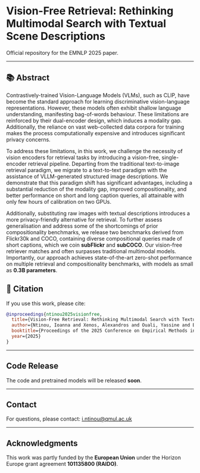 
# Vision-Free Retrieval: Rethinking Multimodal Search with Textual Scene Descriptions

Official repository for the EMNLP 2025 paper.

---

## 📚 Abstract
Contrastively-trained Vision-Language Models (VLMs), such as CLIP, have become the standard approach for learning discriminative vision-language representations. However, these models often exhibit shallow language understanding, manifesting bag-of-words behaviour. These limitations are reinforced by their dual-encoder design, which induces a modality gap. Additionally, the reliance on vast web-collected data corpora for training makes the process computationally expensive and introduces significant privacy concerns.  

To address these limitations, in this work, we challenge the necessity of vision encoders for retrieval tasks by introducing a vision-free, single-encoder retrieval pipeline. Departing from the traditional text-to-image retrieval paradigm, we migrate to a text-to-text paradigm with the assistance of VLLM-generated structured image descriptions. We demonstrate that this paradigm shift has significant advantages, including a substantial reduction of the modality gap, improved compositionality, and better performance on short and long caption queries, all attainable with only few hours of calibration on two GPUs.  

Additionally, substituting raw images with textual descriptions introduces a more privacy-friendly alternative for retrieval. To further assess generalisation and address some of the shortcomings of prior compositionality benchmarks, we release two benchmarks derived from Flickr30k and COCO, containing diverse compositional queries made of short captions, which we coin **subFlickr** and **subCOCO**. Our vision-free retriever matches and often surpasses traditional multimodal models. Importantly, our approach achieves state-of-the-art zero-shot performance on multiple retrieval and compositionality benchmarks, with models as small as **0.3B parameters**.



## 📜 Citation
If you use this work, please cite:  

```bibtex
@inproceedings{ntinou2025visionfree,
  title={Vision-Free Retrieval: Rethinking Multimodal Search with Textual Scene Descriptions},
  author={Ntinou, Ioanna and Xenos, Alexandros and Ouali, Yassine and Bulat, Adrian and Tzimiropoulos, Georgios},
  booktitle={Proceedings of the 2025 Conference on Empirical Methods in Natural Language Processing (EMNLP)},
  year={2025}
}
````

---

## Code Release

The code and pretrained models will be released **soon**.

---

## Contact

For questions, please contact:
[i.ntinou@qmul.ac.uk](mailto:i.ntinou@qmul.ac.uk)

---

## Acknowledgments

This work was partly funded by the **European Union** under the Horizon Europe grant agreement **101135800 (RAIDO)**.



